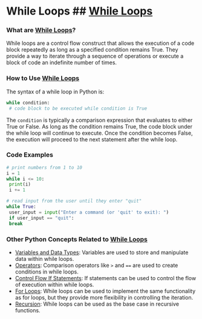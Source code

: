 # While Loops ## [While Loops](./../while-loops/)

### What are [While Loops](./../while-loops/)?
While loops are a control flow construct that allows the execution of a code block repeatedly as long as a specified condition remains True. They provide a way to iterate through a sequence of operations or execute a block of code an indefinite number of times.

### How to Use [While Loops](./../while-loops/)
The syntax of a while loop in Python is:

```python
while condition:
 # code block to be executed while condition is True
```

The `condition` is typically a comparison expression that evaluates to either True or False. As long as the condition remains True, the code block under the while loop will continue to execute. Once the condition becomes False, the execution will proceed to the next statement after the while loop.

### Code Examples
```python
# print numbers from 1 to 10
i = 1
while i <= 10:
 print(i)
 i += 1
```

```python
# read input from the user until they enter "quit"
while True:
 user_input = input("Enter a command (or 'quit' to exit): ")
 if user_input == "quit":
 break
```

### Other Python Concepts Related to [While Loops](./../while-loops/)

- [Variables and Data Types](./../variables-and-data-types/): Variables are used to store and manipulate data within while loops.
- [Operators](./../operators/): Comparison operators like `>` and `==` are used to create conditions in while loops.
- [Control Flow If Statements](./../control-flow-if-statements/): If statements can be used to control the flow of execution within while loops.
- [For Loops](./../for-loops/): While loops can be used to implement the same functionality as for loops, but they provide more flexibility in controlling the iteration.
- [Recursion](./../recursion/): While loops can be used as the base case in recursive functions.
